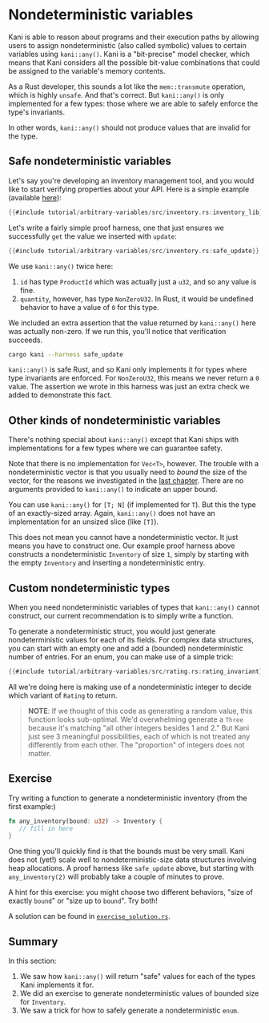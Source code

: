 # Nondeterministic variables

Kani is able to reason about programs and their execution paths by allowing users to assign nondeterministic (also called symbolic) values to certain variables using `kani::any()`.
Kani is a "bit-precise" model checker, which means that Kani considers all the possible bit-value combinations that could be assigned to the variable's memory contents.

As a Rust developer, this sounds a lot like the `mem::transmute` operation, which is highly `unsafe`.
And that's correct.
But `kani::any()` is only implemented for a few types: those where we are able to safely enforce the type's invariants.

In other words, `kani::any()` should not produce values that are invalid for the type.

## Safe nondeterministic variables

Let's say you're developing an inventory management tool, and you would like to start verifying properties about your API.
Here is a simple example (available [here](https://github.com/model-checking/kani/blob/main/docs/src/tutorial/arbitrary-variables/src/inventory.rs)):

```rust
{{#include tutorial/arbitrary-variables/src/inventory.rs:inventory_lib}}
```

Let's write a fairly simple proof harness, one that just ensures we successfully `get` the value we inserted with `update`:

```rust
{{#include tutorial/arbitrary-variables/src/inventory.rs:safe_update}}
```

We use `kani::any()` twice here:

1. `id` has type `ProductId` which was actually just a `u32`, and so any value is fine.
2. `quantity`, however, has type `NonZeroU32`.
In Rust, it would be undefined behavior to have a value of `0` for this type.

We included an extra assertion that the value returned by `kani::any()` here was actually non-zero.
If we run this, you'll notice that verification succeeds.

```bash
cargo kani --harness safe_update
```

`kani::any()` is safe Rust, and so Kani only implements it for types where type invariants are enforced.
For `NonZeroU32`, this means we never return a `0` value.
The assertion we wrote in this harness was just an extra check we added to demonstrate this fact.

## Other kinds of nondeterministic variables

There's nothing special about `kani::any()` except that Kani ships with implementations for a few types where we can guarantee safety.

Note that there is no implementation for `Vec<T>`, however.
The trouble with a nondeterministic vector is that you usually need to _bound_ the size of the vector, for the reasons we investigated in the [last chapter](./tutorial-loop-unwinding.md).
There are no arguments provided to `kani::any()` to indicate an upper bound.

You can use `kani::any()` for `[T; N]` (if implemented for `T`).
But this the type of an exactly-sized array.
Again, `kani::any()` does not have an implementation for an unsized slice (like `[T]`).

This does not mean you cannot have a nondeterministic vector.
It just means you have to construct one.
Our example proof harness above constructs a nondeterministic `Inventory` of size `1`, simply by starting with the empty `Inventory` and inserting a nondeterministic entry.

## Custom nondeterministic types

When you need nondeterministic variables of types that `kani::any()` cannot construct, our current recommendation is to simply write a function.

To generate a nondeterministic struct, you would just generate nondeterministic values for each of its fields.
For complex data structures, you can start with an empty one and add a (bounded) nondeterministic number of entries.
For an enum, you can make use of a simple trick:

```rust
{{#include tutorial/arbitrary-variables/src/rating.rs:rating_invariant}}
```

All we're doing here is making use of a nondeterministic integer to decide which variant of `Rating` to return.

> **NOTE**: If we thought of this code as generating a random value, this function looks sub-optimal.
> We'd overwhelming generate a `Three` because it's matching "all other integers besides 1 and 2."
> But Kani just see 3 meaningful possibilities, each of which is not treated any differently from each other.
> The "proportion" of integers does not matter.


## Exercise

Try writing a function to generate a nondeterministic inventory (from the first example:)

```rust
fn any_inventory(bound: u32) -> Inventory {
   // fill in here
}
```

One thing you'll quickly find is that the bounds must be very small.
Kani does not (yet!) scale well to nondeterministic-size data structures involving heap allocations.
A proof harness like `safe_update` above, but starting with `any_inventory(2)` will probably take a couple of minutes to prove.

A hint for this exercise: you might choose two different behaviors, "size of exactly `bound`" or "size up to `bound`".
Try both!

A solution can be found in [`exercise_solution.rs`](https://github.com/model-checking/kani/blob/main/docs/src/tutorial/arbitrary-variables/src/exercise_solution.rs).

## Summary

In this section:

1. We saw how `kani::any()` will return "safe" values for each of the types Kani implements it for.
2. We did an exercise to generate nondeterministic values of bounded size for `Inventory`.
3. We saw a trick for how to safely generate a nondeterministic `enum`.
